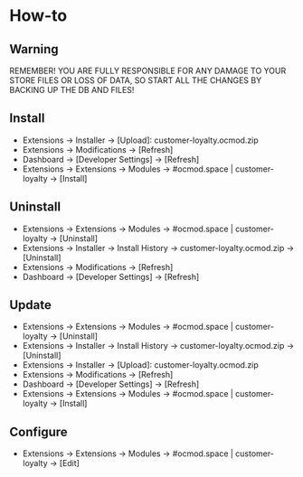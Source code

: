 # How-to

## Warning
REMEMBER! YOU ARE FULLY RESPONSIBLE FOR ANY DAMAGE TO YOUR STORE FILES OR LOSS OF DATA, SO START ALL THE CHANGES BY BACKING UP THE DB AND FILES!

## Install
* Extensions → Installer → [Upload]: customer-loyalty.ocmod.zip
* Extensions → Modifications → [Refresh]
* Dashboard → [Developer Settings] → [Refresh]
* Extensions → Extensions → Modules → #ocmod.space | customer-loyalty → [Install]

## Uninstall
* Extensions → Extensions → Modules → #ocmod.space | customer-loyalty → [Uninstall]
* Extensions → Installer → Install History → customer-loyalty.ocmod.zip → [Uninstall]
* Extensions → Modifications → [Refresh]
* Dashboard → [Developer Settings] → [Refresh]

## Update
* Extensions → Extensions → Modules → #ocmod.space | customer-loyalty → [Uninstall]
* Extensions → Installer → Install History → customer-loyalty.ocmod.zip → [Uninstall]
* Extensions → Installer → [Upload]: customer-loyalty.ocmod.zip
* Extensions → Modifications → [Refresh]
* Dashboard → [Developer Settings] → [Refresh]
* Extensions → Extensions → Modules → #ocmod.space | customer-loyalty → [Install]

## Configure
* Extensions → Extensions → Modules → #ocmod.space | customer-loyalty → [Edit]


